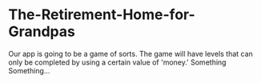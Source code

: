 # The-Retirement-Home-for-Grandpas

Our app is going to be a game of sorts. The game will have levels that can only be completed by using a certain value of 'money.' Something Something...
